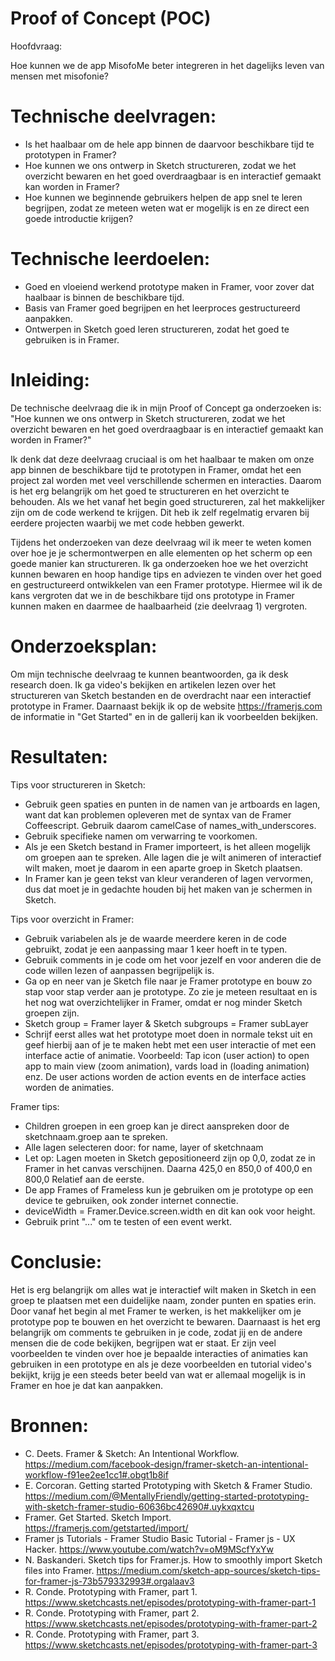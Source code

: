 # Proof of Concept (POC)

Hoofdvraag: 

Hoe kunnen we de app MisofoMe beter integreren in het dagelijks leven van mensen met misofonie?

# Technische deelvragen:
- Is het haalbaar om de hele app binnen de daarvoor beschikbare tijd te prototypen in Framer? 
- Hoe kunnen we ons ontwerp in Sketch structureren, zodat we het overzicht bewaren en het goed overdraagbaar is en interactief gemaakt kan worden in Framer?
- Hoe kunnen we beginnende gebruikers helpen de app snel te leren begrijpen, zodat ze meteen weten wat er mogelijk is en ze direct een goede introductie krijgen?

# Technische leerdoelen:
- Goed en vloeiend werkend prototype maken in Framer, voor zover dat haalbaar is binnen de beschikbare tijd.
- Basis van Framer goed begrijpen en het leerproces gestructureerd aanpakken. 
- Ontwerpen in Sketch goed leren structureren, zodat het goed te gebruiken is in Framer. 

# Inleiding:

De technische deelvraag die ik in mijn Proof of Concept ga onderzoeken is:
"Hoe kunnen we ons ontwerp in Sketch structureren, zodat we het overzicht bewaren en het goed overdraagbaar is en interactief gemaakt kan worden in Framer?"

Ik denk dat deze deelvraag cruciaal is om het haalbaar te maken om onze app binnen de beschikbare tijd te prototypen in Framer, omdat het een project zal worden met veel verschillende schermen en interacties. Daarom is het erg belangrijk om het goed te structureren en het overzicht te behouden. Als we het vanaf het begin goed structureren, zal het makkelijker zijn om de code werkend te krijgen. Dit heb ik zelf regelmatig ervaren bij eerdere projecten waarbij we met code hebben gewerkt. 

Tijdens het onderzoeken van deze deelvraag wil ik meer te weten komen over hoe je je schermontwerpen en alle elementen op het scherm op een goede manier kan structureren. Ik ga onderzoeken hoe we het overzicht kunnen bewaren en hoop handige tips en adviezen te vinden over het goed en gestructureerd ontwikkelen van een Framer prototype. Hiermee wil ik de kans vergroten dat we in de beschikbare tijd ons prototype in Framer kunnen maken en daarmee de haalbaarheid (zie deelvraag 1) vergroten.

# Onderzoeksplan:

Om mijn technische deelvraag te kunnen beantwoorden, ga ik desk research doen. Ik ga video's bekijken en artikelen lezen over het structureren van Sketch bestanden en de overdracht naar een interactief prototype in Framer. Daarnaast bekijk ik op de website https://framerjs.com de informatie in "Get Started" en in de gallerij kan ik voorbeelden bekijken. 

# Resultaten: 

Tips voor structureren in Sketch:
- Gebruik geen spaties en punten in de namen van je artboards en lagen, want dat kan problemen opleveren met de syntax van de Framer Coffeescript. Gebruik daarom camelCase of names_with_underscores.
- Gebruik specifieke namen om verwarring te voorkomen. 
- Als je een Sketch bestand in Framer importeert, is het alleen mogelijk om groepen aan te spreken. Alle lagen die je wilt animeren of interactief wilt maken, moet je daarom in een aparte groep in Sketch plaatsen.
- In Framer kan je geen tekst van kleur veranderen of lagen vervormen, dus dat moet je in gedachte houden bij het maken van je schermen in Sketch.

Tips voor overzicht in Framer:
- Gebruik variabelen als je de waarde meerdere keren in de code gebruikt, zodat je een aanpassing maar 1 keer hoeft in te typen.
- Gebruik comments in je code om het voor jezelf en voor anderen die de code willen lezen of aanpassen begrijpelijk is.
- Ga op en neer van je Sketch file naar je Framer prototype en bouw zo stap voor stap verder aan je prototype. Zo zie je meteen resultaat en is het nog wat overzichtelijker in Framer, omdat er nog minder Sketch groepen zijn.
- Sketch group = Framer layer & Sketch subgroups = Framer subLayer
- Schrijf eerst alles wat het prototype moet doen in normale tekst uit en geef hierbij aan of je te maken hebt met een user interactie of met een interface actie of animatie. Voorbeeld: Tap icon (user action) to open app to main view (zoom animation), vards load in (loading animation) enz. De user actions worden de action events en de interface acties worden de animaties. 

Framer tips:
- Children groepen in een groep kan je direct aanspreken door de sketchnaam.groep aan te spreken.
- Alle lagen selecteren door: for name, layer of sketchnaam
- Let op: Lagen moeten in Sketch gepositioneerd zijn op 0,0, zodat ze in Framer in het canvas verschijnen. Daarna 425,0 en 850,0 of 400,0 en 800,0 Relatief aan de eerste.
- De app Frames of Frameless kun je gebruiken om je prototype op een device te gebruiken, ook zonder internet connectie. 
- deviceWidth = Framer.Device.screen.width en dit kan ook voor height.
- Gebruik print "..." om te testen of een event werkt.

# Conclusie:

Het is erg belangrijk om alles wat je interactief wilt maken in Sketch in een groep te plaatsen met een duidelijke naam, zonder punten en spaties erin. Door vanaf het begin al met Framer te werken, is het makkelijker om je prototype pop te bouwen en het overzicht te bewaren. Daarnaast is het erg belangrijk om comments te gebruiken in je code, zodat jij en de andere mensen die de code bekijken, begrijpen wat er staat. Er zijn veel voorbeelden te vinden over hoe je bepaalde interacties of animaties kan gebruiken in een prototype en als je deze voorbeelden en tutorial video's bekijkt, krijg je een steeds beter beeld van wat er allemaal mogelijk is in Framer en hoe je dat kan aanpakken. 

# Bronnen:
- C. Deets. Framer & Sketch: An Intentional Workflow. https://medium.com/facebook-design/framer-sketch-an-intentional-workflow-f91ee2ee1cc1#.obgt1b8if
- E. Corcoran. Getting started Prototyping with Sketch & Framer Studio. https://medium.com/@MentallyFriendly/getting-started-prototyping-with-sketch-framer-studio-60636bc42690#.uykxqxtcu
- Framer. Get Started. Sketch Import. https://framerjs.com/getstarted/import/
- Framer js Tutorials - Framer Studio Basic Tutorial - Framer js - UX Hacker. https://www.youtube.com/watch?v=oM9MScfYxYw
- N. Baskanderi. Sketch tips for Framer.js. How to smoothly import Sketch files into Framer. https://medium.com/sketch-app-sources/sketch-tips-for-framer-js-73b579332993#.orgalaav3
- R. Conde. Prototyping with Framer, part 1. https://www.sketchcasts.net/episodes/prototyping-with-framer-part-1
- R. Conde. Prototyping with Framer, part 2. https://www.sketchcasts.net/episodes/prototyping-with-framer-part-2
- R. Conde. Prototyping with Framer, part 3. https://www.sketchcasts.net/episodes/prototyping-with-framer-part-3



